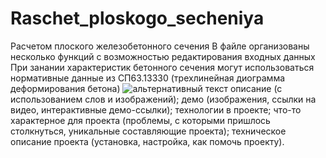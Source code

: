 # Raschet_ploskogo_secheniya
Расчетом плоского железобетонного сечения
В файле организованы несколько функций с возможностью редактирования входных данных
При занании характеристик бетонного сечения могут использоваться нормативные данные из СП63.13330 (трехлинейная диограмма деформирования бетона)
<img src="[путь к файлу](https://user-images.githubusercontent.com/111303182/198576683-357b620a-a79a-4382-bfeb-4746ae4f0f66.png)" alt="альтернативный текст">
описание (с использованием слов и изображений);
демо (изображения, ссылки на видео, интерактивные демо-ссылки);
технологии в проекте;
что-то характерное для проекта (проблемы, с которыми пришлось столкнуться, уникальные составляющие проекта);
техническое описание проекта (установка, настройка, как помочь проекту).
